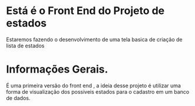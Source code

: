 # Está é o Front End do Projeto de estados
Estaremos fazendo o desenvolvimento de uma tela basica de criação de lista de estados

# Informações Gerais.
É uma primeira versão do front end , a ideia desse projeto é utilizar uma forma de visualização dos possiveis estados 
para o cadastro em um banco de dados. 
